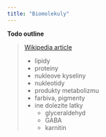 ```yaml
---
title: "Biomolekuly"
---
```


**Todo outline**
> [Wikipedia article](https://en.wikipedia.org/wiki/Biomolecule)
> - lipidy
> - proteiny
> - nukleove kyseliny
> - nukleotidy
> - produkty metabolizmu
> - farbiva, pigmenty
> - ine dolezite latky
> 	- glyceraldehyd
> 	- GABA
> 	- karnitin

